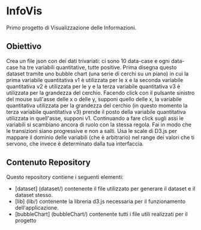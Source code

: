 # InfoVis
Primo progetto di Visualizzazione delle Informazioni. 

## Obiettivo
Crea un file json con dei dati trivariati: ci sono 10 data-case e ogni data-case ha tre variabili quantitative, tutte positive. Prima disegna questo dataset tramite uno bubble chart (una serie di cerchi su un piano) in cui la prima variabile quantitativa v1 è utilizzata per le x e la seconda variabile quantitativa v2 è utilizzata per le y e la terza variabile quantitativa v3 è utilizzata per la grandezza del cerchio. Facendo click con il pulsante sinistro del mouse sull'asse delle x o delle y, supponi quello delle x, la variabile quantitativa utilizzata per la grandezza del cerchio (in questo momento la terza variabile quantitativa v3) prende il posto della variabile quantitativa utilizzata in quell'asse, supponi v1. Continuando a fare click sugli assi le variabili si scambiano ancora di ruolo con la stessa regola. Fai in modo che le transizioni siano progressive e non a salti. Usa le scale di D3.js per mappare il dominio delle variabili (che è arbitrario) nel range dei valori che ti servono, che invece è determinato dalla tua interfaccia.

## Contenuto Repository
Questo repository contiene i seguenti elementi:
* [dataset] (dataset/) contenente il file utilizzato per generare il dataset e il dataset stesso.
* [lib] (lib/) contenente la libreria d3.js necessaria per il funzionamento dell'applicazione.
* [bubbleChart] (bubbleChart/) contenente tutti i file utili realizzati per il progetto
